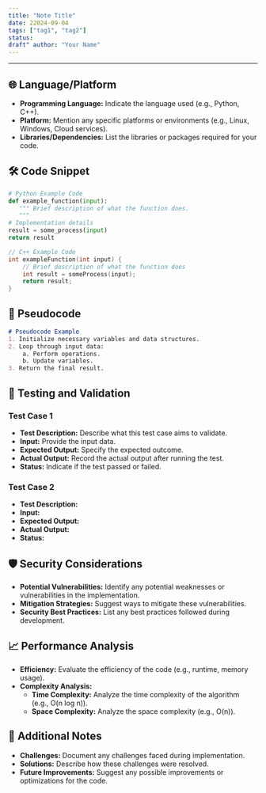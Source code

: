 ```yaml
---
title: "Note Title"
date: 22024-09-04
tags: ["tag1", "tag2"] 
status: 
draft" author: "Your Name"
---
```


---
## 🌐 Language/Platform 

 - **Programming Language:** Indicate the language used (e.g., Python, C++).
 - **Platform:** Mention any specific platforms or environments (e.g., Linux, Windows, Cloud services).
 - **Libraries/Dependencies:** List the libraries or packages required for your code.

## 🛠️ Code Snippet 

 ```python
# Python Example Code
def example_function(input): 
	""" Brief description of what the function does.
	"""
# Implementation details
result = some_process(input)
return result
```

```cpp
// C++ Example Code
int exampleFunction(int input) {
    // Brief description of what the function does
    int result = someProcess(input);
    return result;
}
```

## 🔄 Pseudocode

```markdown
# Pseudocode Example
1. Initialize necessary variables and data structures.
2. Loop through input data:
    a. Perform operations.
    b. Update variables.
3. Return the final result.
```

## 🔬 Testing and Validation

### Test Case 1

- **Test Description:** Describe what this test case aims to validate.
- **Input:** Provide the input data.
- **Expected Output:** Specify the expected outcome.
- **Actual Output:** Record the actual output after running the test.
- **Status:** Indicate if the test passed or failed.

### Test Case 2

- **Test Description:**
- **Input:**
- **Expected Output:**
- **Actual Output:**
- **Status:**

## 🛡️ Security Considerations

- **Potential Vulnerabilities:** Identify any potential weaknesses or vulnerabilities in the implementation.
- **Mitigation Strategies:** Suggest ways to mitigate these vulnerabilities.
- **Security Best Practices:** List any best practices followed during development.

## 📈 Performance Analysis

- **Efficiency:** Evaluate the efficiency of the code (e.g., runtime, memory usage).
- **Complexity Analysis:**
    - **Time Complexity:** Analyze the time complexity of the algorithm (e.g., O(n log n)).
    - **Space Complexity:** Analyze the space complexity (e.g., O(n)).

## 📝 Additional Notes

- **Challenges:** Document any challenges faced during implementation.
- **Solutions:** Describe how these challenges were resolved.
- **Future Improvements:** Suggest any possible improvements or optimizations for the code.